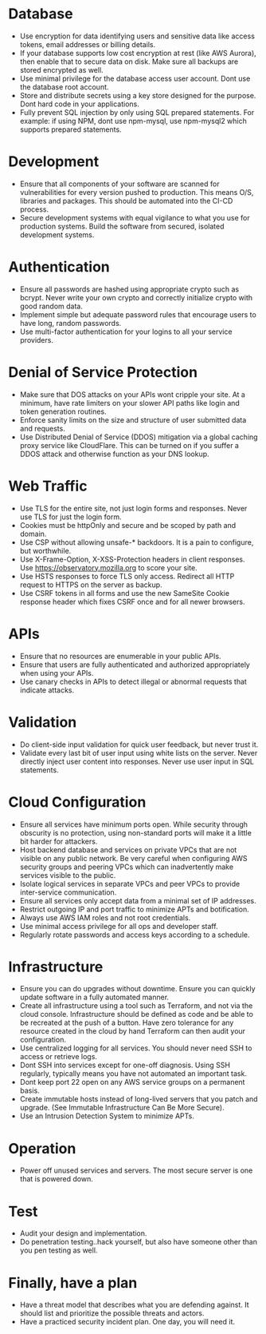 # Database  
* Use encryption for data identifying users and sensitive data like access tokens, email addresses or billing details.  
* If your database supports low cost encryption at rest (like AWS Aurora), then enable that to secure data on disk. Make sure all backups are stored encrypted as well.  
* Use minimal privilege for the database access user account. Dont use the database root account.  
* Store and distribute secrets using a key store designed for the purpose. Dont hard code in your applications.  
* Fully prevent SQL injection by only using SQL prepared statements. For example: if using NPM, dont use npm-mysql, use npm-mysql2 which supports prepared statements.  

# Development  
* Ensure that all components of your software are scanned for vulnerabilities for every version pushed to production. This means O/S, libraries and packages. This should be automated into the CI-CD process.  
* Secure development systems with equal vigilance to what you use for production systems. Build the software from secured, isolated development systems.  

# Authentication  
* Ensure all passwords are hashed using appropriate crypto such as bcrypt. Never write your own crypto and correctly initialize crypto with good random data.  
* Implement simple but adequate password rules that encourage users to have long, random passwords.  
* Use multi-factor authentication for your logins to all your service providers.  

# Denial of Service Protection  
* Make sure that DOS attacks on your APIs wont cripple your site. At a minimum, have rate limiters on your slower API paths like login and token generation routines.   
* Enforce sanity limits on the size and structure of user submitted data and requests.  
* Use Distributed Denial of Service (DDOS) mitigation via a global caching proxy service like CloudFlare. This can be turned on if you suffer a DDOS attack and otherwise function as your DNS lookup.  

# Web Traffic  
* Use TLS for the entire site, not just login forms and responses. Never use TLS for just the login form.  
* Cookies must be httpOnly and secure and be scoped by path and domain.  
* Use CSP without allowing unsafe-* backdoors. It is a pain to configure, but worthwhile.  
* Use X-Frame-Option, X-XSS-Protection headers in client responses. Use https://observatory.mozilla.org to score your site.   
* Use HSTS responses to force TLS only access. Redirect all HTTP request to HTTPS on the server as backup.  
* Use CSRF tokens in all forms and use the new SameSite Cookie response header which fixes CSRF once and for all newer browsers.  

# APIs  
* Ensure that no resources are enumerable in your public APIs.  
* Ensure that users are fully authenticated and authorized appropriately when using your APIs.  
* Use canary checks in APIs to detect illegal or abnormal requests that indicate attacks.  

# Validation  
* Do client-side input validation for quick user feedback, but never trust it.  
* Validate every last bit of user input using white lists on the server. Never directly inject user content into responses. Never use user input in SQL statements.  

# Cloud Configuration  
* Ensure all services have minimum ports open. While security through obscurity is no protection, using non-standard ports will make it a little bit harder for attackers.  
* Host backend database and services on private VPCs that are not visible on any public network. Be very careful when configuring AWS security groups and peering VPCs which can inadvertently make services visible to the public.  
* Isolate logical services in separate VPCs and peer VPCs to provide inter-service communication.  
* Ensure all services only accept data from a minimal set of IP addresses.  
* Restrict outgoing IP and port traffic to minimize APTs and botification.  
* Always use AWS IAM roles and not root credentials.  
* Use minimal access privilege for all ops and developer staff.  
* Regularly rotate passwords and access keys according to a schedule.  

# Infrastructure  
* Ensure you can do upgrades without downtime. Ensure you can quickly update software in a fully automated manner.  
* Create all infrastructure using a tool such as Terraform, and not via the cloud console. Infrastructure should be defined as code and be able to be recreated at the push of a button. Have zero tolerance for any resource created in the cloud by hand  Terraform can then audit your configuration.  
* Use centralized logging for all services. You should never need SSH to access or retrieve logs.  
* Dont SSH into services except for one-off diagnosis. Using SSH regularly, typically means you have not automated an important task.  
* Dont keep port 22 open on any AWS service groups on a permanent basis.  
* Create immutable hosts instead of long-lived servers that you patch and upgrade. (See Immutable Infrastructure Can Be More Secure).  
* Use an Intrusion Detection System to minimize APTs.  

# Operation  
* Power off unused services and servers. The most secure server is one that is powered down.  

# Test  
* Audit your design and implementation.  
* Do penetration testing..hack yourself, but also have someone other than you pen testing as well.  

# Finally, have a plan  
* Have a threat model that describes what you are defending against. It should list and prioritize the possible threats and actors.  
* Have a practiced security incident plan. One day, you will need it.  

